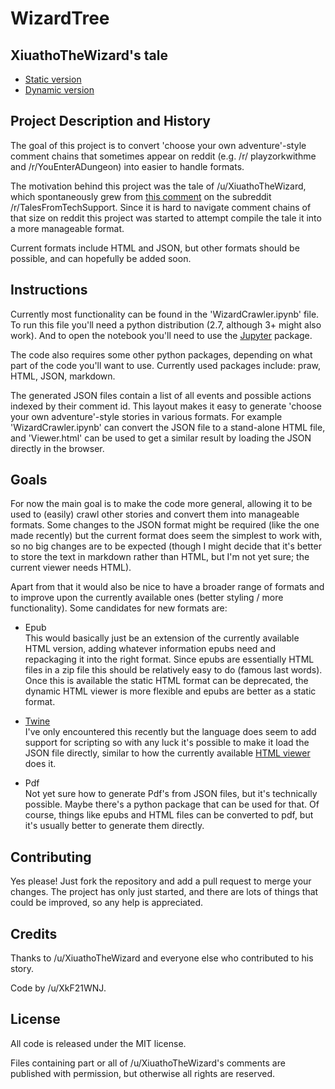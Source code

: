 # WizardTree

## XiuathoTheWizard's tale
- [Static version](https://XkF21WNJ.github.io/WizardTree/)
- [Dynamic version](https://XkF21WNJ.github.io/WizardTree/Viewer.html)

## Project Description and History

The goal of this project is to convert 'choose your own adventure'-style comment chains that sometimes appear on reddit (e.g. /r/ playzorkwithme and /r/YouEnterADungeon) into easier to handle formats.

The motivation behind this project was the tale of /u/XiuathoTheWizard, which spontaneously grew from [this comment](https://www.reddit.com/r/talesfromtechsupport/comments/3xyesc/project_management_seems_a_lot_like_cooking_a/cy8z5uv) on the subreddit /r/TalesFromTechSupport.  Since it is hard to navigate comment chains of that size on reddit this project was started to attempt compile the tale it into a more manageable format.

Current formats include HTML and JSON, but other formats should be possible, and can hopefully be added soon.

## Instructions

Currently most functionality can be found in the 'WizardCrawler.ipynb' file. To run this file you'll need a python distribution (2.7, although 3+ might also work). And to open the notebook you'll need to use the [Jupyter](http://jupyter.org/) package. 

The code also requires some other python packages, depending on what part of the code you'll want to use. Currently used packages include: praw, HTML, JSON, markdown.

The generated JSON files contain a list of all events and possible actions indexed by their comment id. This layout makes it easy to generate 'choose your own adventure'-style stories in various formats. For example 'WizardCrawler.ipynb' can convert the JSON file to a stand-alone HTML file, and 'Viewer.html' can be used to get a similar result by loading the JSON directly in the browser.

## Goals

For now the main goal is to make the code more general, allowing it to be used to (easily) crawl other stories and convert them into manageable formats. Some changes to the JSON format might be required (like the one made recently) but the current format does seem the simplest to work with, so no big changes are to be expected (though I might decide that it's better to store the text in markdown rather than HTML, but I'm not yet sure; the current viewer needs HTML).

Apart from that it would also be nice to have a broader range of formats and to improve upon the currently available ones (better styling / more functionality). Some candidates for new formats are:

- Epub  
This would basically just be an extension of the currently available HTML version, adding whatever information epubs need and repackaging it into the right format. Since epubs are essentially HTML files in a zip file this should be relatively easy to do (famous last words). Once this is available the static HTML format can be deprecated, the dynamic HTML viewer is more flexible and epubs are better as a static format.

- [Twine](http://twinery.org/)  
I've only encountered this recently but the language does seem to add support for scripting so with any luck it's possible to make it load the JSON file directly, similar to how the currently available [HTML viewer](https://XkF21WNJ.github.io/WizardTree/Viewer.html) does it.

- Pdf  
Not yet sure how to generate Pdf's from JSON files, but it's technically possible. Maybe there's a python package that can be used for that. Of course, things like epubs and HTML files can be converted to pdf, but it's usually better to generate them directly.

## Contributing

Yes please! Just fork the repository and add a pull request to merge your changes. The project has only just started, and there are lots of things that could be improved, so any help is appreciated.

## Credits

Thanks to /u/XiuathoTheWizard and everyone else who contributed to his story. 

Code by /u/XkF21WNJ.

## License

All code is released under the MIT license. 

Files containing part or all of /u/XiuathoTheWizard's comments are published with permission, but otherwise all rights are reserved.
